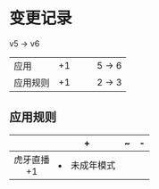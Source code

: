 # 变更记录

v5 -> v6

||||||
|-|:-:|:-:|:-:|:-:|
|应用|+1|||5 -> 6|
|应用规则|+1|||2 -> 3|

## 应用规则

||+|~|-|
|:-:|-|-|-|
|虎牙直播<br>+1|<li>未成年模式|||
